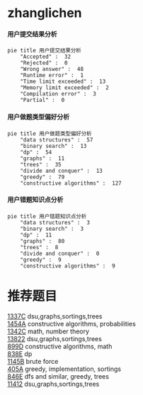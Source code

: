 # zhanglichen

<!-- tabs:start -->



#### **用户提交结果分析**

```mermaid
pie title 用户提交结果分析
    "Accepted" :  32
    "Rejected" :  0
    "Wrong answer" :  48
    "Runtime error" :  1
    "Time limit exceeded" :  13
    "Memory limit exceeded" :  2
    "Compilation error" :  3
    "Partial" :  0
```

#### **用户做题类型偏好分析**

```mermaid
pie title 用户做题类型偏好分析
    "data structures" :  57
    "binary search" :  13
    "dp" :  54
    "graphs" :  11
    "trees" :  35
    "divide and conquer" :  13
    "greedy" :  79
    "constructive algorithms" :  127
```
#### **用户错题知识点分析**

```mermaid
pie title 用户错题知识点分析
    "data structures" :  3
    "binary search" :  3
    "dp" :  11
    "graphs" :  80
    "trees" :  8
    "divide and conquer" :  0
    "greedy" :  9
    "constructive algorithms" :  9
```



<!-- tabs:end -->
# 推荐题目
[1337C](https://codeforces.com/contest/1337/problem/C)		dsu,graphs,sortings,trees		  
[1454A](https://codeforces.com/contest/1454/problem/A)		constructive algorithms,
                        probabilities		  
[1342C](https://codeforces.com/contest/1342/problem/C)		math,
                        number theory		  
[13822](https://codeforces.com/contest/1382/problem/2)		dsu,graphs,sortings,trees		  
[899D](https://codeforces.com/contest/899/problem/D)		constructive algorithms,
                        math		  
[838E](https://codeforces.com/contest/838/problem/E)		dp		  
[1145B](https://codeforces.com/contest/1145/problem/B)		brute force		  
[405A](https://codeforces.com/contest/405/problem/A)		greedy,
                        implementation,
                        sortings		  
[846E](https://codeforces.com/contest/846/problem/E)		dfs and similar,
                        greedy,
                        trees		  
[11412](https://codeforces.com/contest/1141/problem/2)		dsu,graphs,sortings,trees		  
